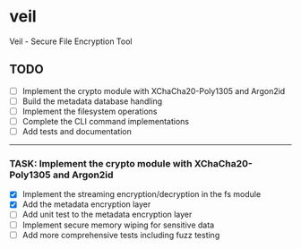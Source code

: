 # veil
Veil - Secure File Encryption Tool

## TODO

- [ ] Implement the crypto module with XChaCha20-Poly1305 and Argon2id
- [ ] Build the metadata database handling
- [ ] Implement the filesystem operations
- [ ] Complete the CLI command implementations
- [ ] Add tests and documentation

---
### TASK: Implement the crypto module with XChaCha20-Poly1305 and Argon2id

- [X] Implement the streaming encryption/decryption in the fs module
- [X] Add the metadata encryption layer
- [ ] Add unit test to the metadata encryption layer
- [ ] Implement secure memory wiping for sensitive data
- [ ] Add more comprehensive tests including fuzz testing